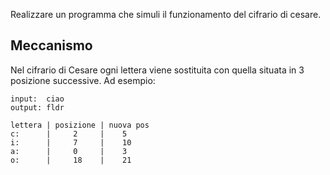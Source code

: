 Realizzare un programma che simuli il funzionamento del cifrario di cesare.

## Meccanismo
Nel cifrario di Cesare ogni lettera viene sostituita con quella situata in 3 posizione successive. Ad esempio:

```plaintext
input:  ciao
output: fldr

lettera | posizione | nuova pos
c:      |     2     |    5
i:      |     7     |    10
a:      |     0     |    3
o:      |     18    |    21 
```